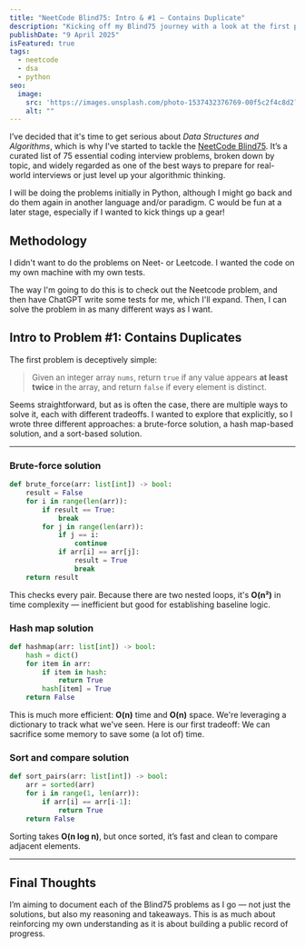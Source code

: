 ```yaml
---
title: "NeetCode Blind75: Intro & #1 — Contains Duplicate"
description: "Kicking off my Blind75 journey with a look at the first problem — and three different ways to solve it."
publishDate: "9 April 2025"
isFeatured: true
tags:
  - neetcode
  - dsa
  - python
seo:
  image:
    src: 'https://images.unsplash.com/photo-1537432376769-00f5c2f4c8d2?q=80&w=1200&auto=format&fit=crop&ixlib=rb-4.0.3&ixid=M3wxMjA3fDB8MHxwaG90by1wYWdlfHx8fGVufDB8fHx8fA%3D%3D'
    alt: ""
---
```


I’ve decided that it's time to get serious about *Data Structures and
Algorithms*, which is why I've started to tackle the [NeetCode
Blind75](https://neetcode.io/practice). It’s a curated list of 75 essential
coding interview problems, broken down by topic, and widely regarded as one of
the best ways to prepare for real-world interviews or just level up your
algorithmic thinking.

I will be doing the problems initially in Python, although I might go back and
do them again in another language and/or paradigm. C would be fun at a later
stage, especially if I wanted to kick things up a gear!

## Methodology

I didn't want to do the problems on Neet- or Leetcode. I wanted the code on my
own machine with my own tests.

The way I'm going to do this is to check out the Neetcode problem, and then have
ChatGPT write some tests for me, which I'll expand. Then, I can solve the
problem in as many different ways as I want.

## Intro to Problem #1: Contains Duplicates

The first problem is deceptively simple:

> Given an integer array `nums`, return `true` if any value appears **at least
> twice** in the array, and return `false` if every element is distinct.

Seems straightforward, but as is often the case, there are multiple ways to
solve it, each with different tradeoffs. I wanted to explore that explicitly, so
I wrote three different approaches: a brute-force solution, a hash map-based
solution, and a sort-based solution.

---

### Brute-force solution

```python
def brute_force(arr: list[int]) -> bool:
    result = False
    for i in range(len(arr)):
        if result == True:
            break
        for j in range(len(arr)):
            if j == i:
                continue
            if arr[i] == arr[j]:
                result = True
                break
    return result
```

This checks every pair. Because there are two nested loops, it's **O(n²)** in
time complexity — inefficient but good for establishing baseline logic. 

### Hash map solution

```python
def hashmap(arr: list[int]) -> bool:
    hash = dict()
    for item in arr:
        if item in hash:
            return True
        hash[item] = True
    return False
```

This is much more efficient: **O(n)** time and **O(n)** space. We're leveraging
a dictionary to track what we've seen. Here is our first tradeoff: We can
sacrifice some memory to save some (a lot of) time.

### Sort and compare solution

```python
def sort_pairs(arr: list[int]) -> bool:
    arr = sorted(arr)
    for i in range(1, len(arr)):
        if arr[i] == arr[i-1]:
            return True
    return False
```

Sorting takes **O(n log n)**, but once sorted, it’s fast and clean to compare adjacent elements.

---

## Final Thoughts

I’m aiming to document each of the Blind75 problems as I go — not just the
solutions, but also my reasoning and takeaways. This is as much about
reinforcing my own understanding as it is about building a public record of
progress.